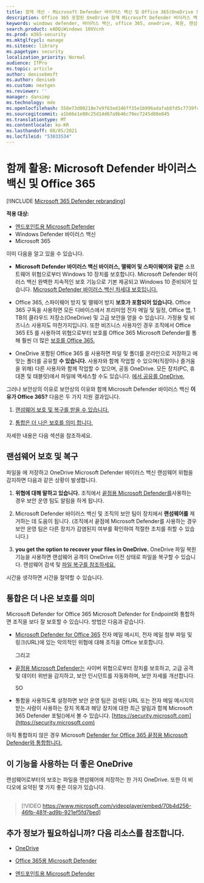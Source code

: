 ```yaml
---
title: 함께 개선 - Microsoft Defender 바이러스 백신 및 Office 365(OneDrive 포함) - 랜섬웨어 및 사이버 위협으로부터 더 나은 보호
description: Office 365 포함된 OneDrive 함께 Microsoft Defender 바이러스 백신. 자세한 내용은 이 문서를 읽어 보아야 합니다.
keywords: windows defender, 바이러스 백신, office 365, onedrive, 복원, 랜섬웨어
search.product: eADQiWindows 10XVcnh
ms.prod: m365-security
ms.mktglfcycl: manage
ms.sitesec: library
ms.pagetype: security
localization_priority: Normal
audience: ITPro
ms.topic: article
author: denisebmsft
ms.author: deniseb
ms.custom: nextgen
ms.reviewer: ''
manager: dansimp
ms.technology: mde
ms.openlocfilehash: 558e73d00218e7e9f63ed346ff35e1b996adafab8fd5c7739fca8e9cd38a86ca
ms.sourcegitcommit: a1b66e1e80c25d14d67a9b46c79ec7245d88e045
ms.translationtype: MT
ms.contentlocale: ko-KR
ms.lasthandoff: 08/05/2021
ms.locfileid: "53833534"
---
```

# <a name="better-together-microsoft-defender-antivirus-and-office-365"></a>함께 활용: Microsoft Defender 바이러스 백신 및 Office 365

[!INCLUDE [Microsoft 365 Defender rebranding](../../includes/microsoft-defender.md)]


**적용 대상:**
- [엔드포인트용 Microsoft Defender](/microsoft-365/security/defender-endpoint/)
- Windows Defender 바이러스 백신
- Microsoft 365

이미 다음을 알고 있을 수 있습니다.

- **Microsoft Defender 바이러스 백신 바이러스, 맬웨어 및 스파이웨어와 같은** 소프트웨어 위협으로부터 Windows 10 장치를 보호합니다. Microsoft Defender 바이러스 백신 완벽한 지속적인 보호 기능으로 기본 제공되고 Windows 10 준비되어 있습니다. [Microsoft Defender 바이러스 백신 차세대 보호입니다.](./microsoft-defender-antivirus-in-windows-10.md) 

- Office 365, 스파이웨어 방지 및 맬웨어 방지 **보호가 포함되어 있습니다.** Office 365 구독을 사용하면 모든 디바이스에서 프리미엄 전자 메일 및 일정, Office 앱, 1 TB의 클라우드 저장소(OneDrive) 및 고급 보안을 얻을 수 있습니다. 가정용 및 비즈니스 사용자도 마찬가지입니다. 또한 비즈니스 사용자인 경우 조직에서 Office 365 E5 를 사용하여 위협으로부터 보호를 Office 365 Microsoft Defender를 통해 훨씬 더 많은 [보호를 Office 365.](/microsoft-365/security/office-365-security/protect-against-threats)

- OneDrive 포함된 Office 365 를 사용하면 파일 및 폴더를 온라인으로 저장하고 에 맞는 폴더를 공유할 **수 있습니다.** 사용자와 함께 작업할 수 있으며(직장이나 즐거움을 위해) 다른 사용자와 함께 작업할 수 있으며, 공동 OneDrive. 모든 장치(PC, 휴대폰 및 태블릿)에서 파일에 액세스할 수도 있습니다. [에서 공유를 OneDrive.](/OneDrive/manage-sharing)

그러나 보안상의 이유로 보안상의 이유와 함께 Microsoft Defender 바이러스 백신 **이유가 Office 365?** 다음은 두 가지 지원 결과입니다.

 1. [랜섬웨어 보호 및 복구를 받을 수 있습니다.](#ransomware-protection-and-recovery)

 2. [통합은 더 나은 보호를 의미 합니다.](#integration-means-better-protection)

자세한 내용은 다음 섹션을 참조하세요.

## <a name="ransomware-protection-and-recovery"></a>랜섬웨어 보호 및 복구

파일을 에 저장하고 OneDrive Microsoft Defender 바이러스 백신 [](./microsoft-defender-antivirus-in-windows-10.md) 랜섬웨어 위협을 감지하면 다음과 같은 상황이 발생합니다. [](/onedrive)

1. **위협에 대해 말하고 있습니다.** 조직에서 [끝점용 Microsoft Defender를](microsoft-defender-endpoint.md)사용하는 경우 보안 운영 팀도 알림을 하게 됩니다.

2. Microsoft Defender 바이러스 백신 및 조직의 보안 팀이 장치에서 **랜섬웨어를** 제거하는 데 도움이 됩니다. (조직에서 끝점에 Microsoft Defender를 사용하는 경우 보안 운영 팀은 다른 장치가 감염된지 여부를 확인하여 적절한 조치를 취할 수 있습니다.)

3. **you get the option to recover your files in OneDrive.** OneDrive 파일 복원 기능을 사용하면 랜섬웨어 공격이 OneDrive 이전 상태로 파일을 복구할 수 있습니다. 랜섬웨어 검색 및 [파일 복구를 참조하세요.](https://support.office.com/article/0d90ec50-6bfd-40f4-acc7-b8c12c73637f)

시간을 생각하면 시간을 절약할 수 있습니다. 

## <a name="integration-means-better-protection"></a>통합은 더 나은 보호를 의미

Microsoft Defender for Office 365 Microsoft Defender for Endpoint와 통합하면 조직을 보다 잘 보호할 수 있습니다. 방법은 다음과 같습니다.

- [Microsoft Defender for Office 365](/microsoft-365/security/office-365-security/office-365-atp) 전자 메일 메시지, 전자 메일 첨부 파일 및 링크(URL)에 있는 악의적인 위협에 대해 조직을 Office 보호합니다.

    그리고

- [끝점용 Microsoft Defender는](microsoft-defender-endpoint.md) 사이버 위협으로부터 장치를 보호하고, 고급 공격 및 데이터 위반을 감지하고, 보안 인시던트를 자동화하며, 보안 자세를 개선합니다.

    SO

- 통합을 사용하도록 설정하면 보안 운영 팀은 검색된 URL 또는 전자 메일 메시지의 받는 사람이 사용하는 장치 목록과 해당 장치에 대한 최근 알림과 함께 Microsoft 365 Defender 포털()에서 볼 수 있습니다. [https://security.microsoft.com](https://security.microsoft.com)

아직 통합하지 않은 경우 Microsoft [Defender for Office 365 끝점용 Microsoft Defender와 통합합니다.](/microsoft-365/security/office-365-security/integrate-office-365-ti-with-wdatp)

## <a name="more-good-reasons-to-use-onedrive"></a>이 기능을 사용하는 더 좋은 OneDrive

랜섬웨어로부터의 보호는 파일을 랜섬웨어에 저장하는 한 가지 OneDrive. 또한 이 비디오에 요약된 몇 가지 좋은 이유가 있습니다. <br/><br/>

> [!VIDEO https://www.microsoft.com/videoplayer/embed/70b4d256-46fb-481f-ad9b-921ef5fd7bed]

## <a name="want-to-learn-more-see-these-resources"></a>추가 정보가 필요하십니까? 다음 리소스를 참조합니다.

- [OneDrive](/onedrive)

- [Office 365용 Microsoft Defender](/microsoft-365/security/office-365-security/office-365-atp)

- [엔드포인트용 Microsoft Defender](microsoft-defender-endpoint.md)
